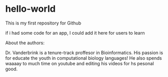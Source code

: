 # hello-world
This is my first repository for Github

if i had some code for an app, I could add it here for users to learn


About the authors:

Dr. Vanderbrink is a tenure-track proffesor in Bioinformatics. His passion is for educate the youth in computational biology languages! He also spends waaaay to much time on youtube and editing his videos for hs pesonal good.
